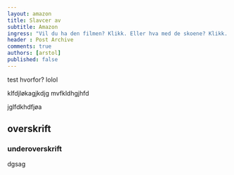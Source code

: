 ```yaml
---
layout: amazon
title: Slavcer av
subtitle: Amazon
ingress: "Vil du ha den filmen? Klikk. Eller hva med de skoene? Klikk. Netthandel er svært enkelt: ved hjelp av få tastetrykk kan du få alt du måtte ønske deg tilsendt over landegrensene for en billig penge. Du trenger ikke engang bevege deg ut av sofaen, og varene er ofte langt rimeligere enn det man får i en vanlig butikk. Hvordan kan nettbutikkene selge varene så billig? De har byttet ut hyggelige butikker med enorme varehus langt utenfor bysentra. Her jobber lagerarbeidere under nedverdigende forhold, langt borte fra kjøperens åsyn."
header : Post Archive
comments: true
authors: [arstol]
published: false
---
```


test
hvorfor?
lolol


klfdjløkagjkdjg
mvfkldhgjhfd

jglfdkhdfjøa

## overskrift

### underoverskrift

dgsag